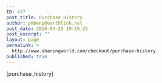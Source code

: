 ```yaml
---
ID: 437
post_title: Purchase History
author: pmbenp@earthlink.net
post_date: 2016-03-25 19:19:25
post_excerpt: ""
layout: page
permalink: >
  http://www.sharingworld.com/checkout/purchase-history
published: true
---
```

[purchase_history]